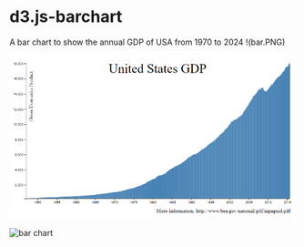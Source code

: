 # d3.js-barchart
A bar chart to show the annual GDP of USA from 1970 to 2024
!(bar.PNG)

![bar](https://github.com/ibraeh/d3.js-barchart/blob/main/bar.PNG)

![bar chart](https://github.com/ibraeh/d3.js-barchart/assets/29314702/c91736b0-6266-4f17-914f-e29915030164)
